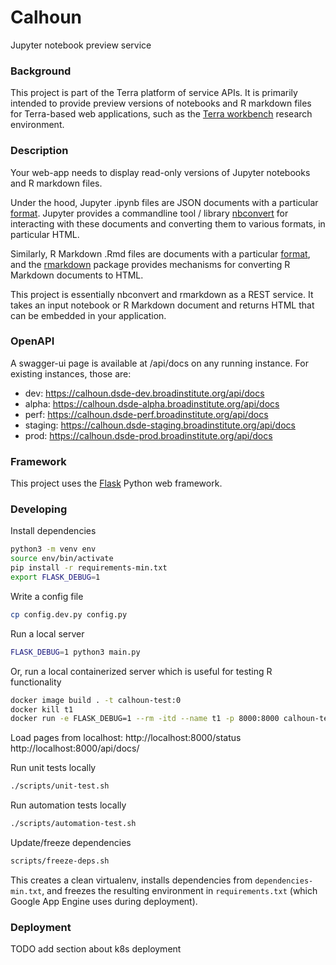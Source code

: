 # Calhoun
Jupyter notebook preview service

### Background
This project is part of the Terra platform of service APIs. It is primarily intended to provide preview versions of notebooks and R markdown files for Terra-based web applications, such as the [Terra workbench](https://www.terra.bio) research environment.

### Description
Your web-app needs to display read-only versions of Jupyter notebooks and R markdown files.

Under the hood, Jupyter .ipynb files are JSON documents with a particular [format](https://nbformat.readthedocs.io). Jupyter provides a commandline tool / library [nbconvert](https://nbconvert.readthedocs.io) for interacting with these documents and converting them to various formats, in particular HTML.

Similarly, R Markdown .Rmd files are documents with a particular [format](https://bookdown.org/yihui/rmarkdown/markdown-document.html), and the [rmarkdown](https://cran.r-project.org/web/packages/rmarkdown/index.html) package provides mechanisms for converting R Markdown documents to HTML.

This project is essentially nbconvert and rmarkdown as a REST service. It takes an input notebook or R Markdown document and returns HTML that can be embedded in your application.

### OpenAPI

A swagger-ui page is available at /api/docs on any running instance. For existing instances, those are:

* dev: https://calhoun.dsde-dev.broadinstitute.org/api/docs
* alpha: https://calhoun.dsde-alpha.broadinstitute.org/api/docs
* perf: https://calhoun.dsde-perf.broadinstitute.org/api/docs
* staging: https://calhoun.dsde-staging.broadinstitute.org/api/docs
* prod: https://calhoun.dsde-prod.broadinstitute.org/api/docs

### Framework
This project uses the [Flask](https://flask.palletsprojects.com/en/1.1.x/) Python web framework.

### Developing
Install dependencies

```sh
python3 -m venv env
source env/bin/activate
pip install -r requirements-min.txt
export FLASK_DEBUG=1
```


Write a config file
```sh
cp config.dev.py config.py
```

Run a local server
```sh
FLASK_DEBUG=1 python3 main.py
```

Or, run a local containerized server which is useful for testing R functionality
```sh
docker image build . -t calhoun-test:0
docker kill t1
docker run -e FLASK_DEBUG=1 --rm -itd --name t1 -p 8000:8000 calhoun-test:0
```

Load pages from localhost:
http://localhost:8000/status
http://localhost:8000/api/docs/

Run unit tests locally
```sh
./scripts/unit-test.sh
```

Run automation tests locally
```sh
./scripts/automation-test.sh
```

Update/freeze dependencies
```sh
scripts/freeze-deps.sh
```
This creates a clean virtualenv, installs dependencies from `dependencies-min.txt`, and freezes the resulting environment in `requirements.txt` (which Google App Engine uses during deployment).

### Deployment

TODO add section about k8s deployment
